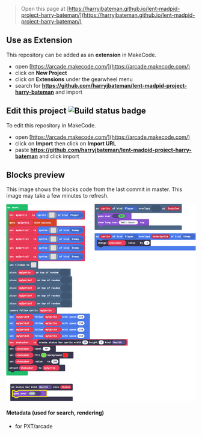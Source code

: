  


> Open this page at [https://harryjbateman.github.io/lent-madpid-project-harry-bateman/](https://harryjbateman.github.io/lent-madpid-project-harry-bateman/)

## Use as Extension

This repository can be added as an **extension** in MakeCode.

* open [https://arcade.makecode.com/](https://arcade.makecode.com/)
* click on **New Project**
* click on **Extensions** under the gearwheel menu
* search for **https://github.com/harryjbateman/lent-madpid-project-harry-bateman** and import

## Edit this project ![Build status badge](https://github.com/harryjbateman/lent-madpid-project-harry-bateman/workflows/MakeCode/badge.svg)

To edit this repository in MakeCode.

* open [https://arcade.makecode.com/](https://arcade.makecode.com/)
* click on **Import** then click on **Import URL**
* paste **https://github.com/harryjbateman/lent-madpid-project-harry-bateman** and click import

## Blocks preview

This image shows the blocks code from the last commit in master.
This image may take a few minutes to refresh.

![A rendered view of the blocks](https://github.com/harryjbateman/lent-madpid-project-harry-bateman/raw/master/.github/makecode/blocks.png)

#### Metadata (used for search, rendering)

* for PXT/arcade
<script src="https://makecode.com/gh-pages-embed.js"></script><script>makeCodeRender("{{ site.makecode.home_url }}", "{{ site.github.owner_name }}/{{ site.github.repository_name }}");</script>
